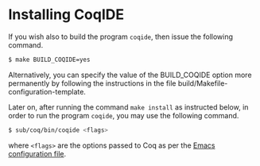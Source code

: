 Installing CoqIDE
=================

If you wish also to build the program ```coqide```, then issue the following
command.

```bash
$ make BUILD_COQIDE=yes
```

Alternatively, you can specify the value of the BUILD_COQIDE option more
permanently by following the instructions in the file
build/Makefile-configuration-template.

Later on, after running the command `make install` as instructed below, in
order to run the program ```coqide```, you may use the following command.

```bash
$ sub/coq/bin/coqide <flags>
```
where `<flags>` are the options passed to Coq as per the [Emacs configuration file](./UniMath/.dir-locals.el).
